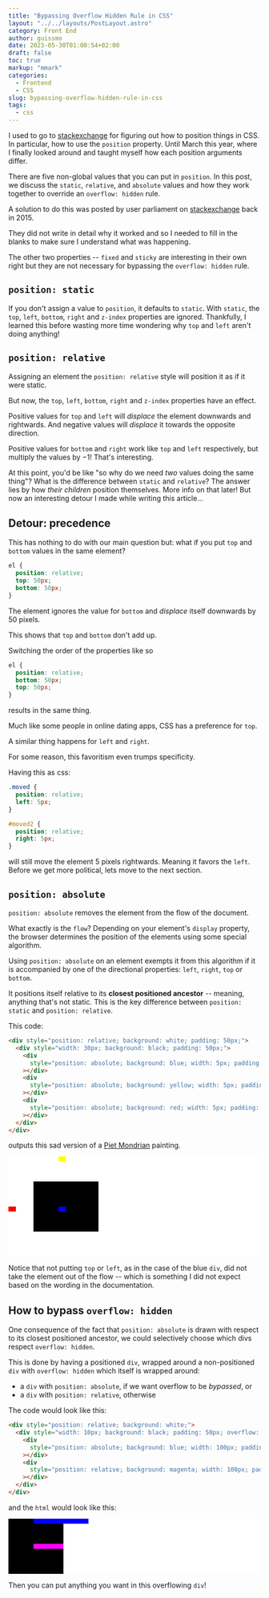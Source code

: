 ```yaml
---
title: "Bypassing Overflow Hidden Rule in CSS"
layout: "../../layouts/PostLayout.astro"
category: Front End
author: guissmo
date: 2023-05-30T01:00:54+02:00
draft: false
toc: true
markup: "mmark"
categories:
  - Frontend
  - CSS
slug: bypassing-overflow-hidden-rule-in-css
tags:
  - css
---
```


I used to go to [stackexchange](https://stackexchange.com) for figuring out how to position things in CSS. In particular, how to use the `position` property. Until March this year, where I finally looked around and taught myself how each position arguments differ.

There are five non-global values that you can put in `position`. In this post, we discuss the `static`, `relative`, and `absolute` values and how they work together to override an `overflow: hidden` rule.

A solution to do this was posted by user parliament on [stackexchange](https://stackoverflow.com/a/29687454) back in $2015$.

They did not write in detail why it worked and so I needed to fill in the blanks to make sure I understand what was happening.

The other two properties -- `fixed` and `sticky` are interesting in their own right but they are not necessary for bypassing the `overflow: hidden` rule.

## `position: static`

If you don't assign a value to `position`, it defaults to `static`. With `static`, the `top`, `left`, `bottom`, `right` and `z-index` properties are ignored. Thankfully, I learned this before wasting more time wondering why `top` and `left` aren't doing anything!

## `position: relative`

Assigning an element the `position: relative` style will position it as if it were static.

But now, the `top`, `left`, `bottom`, `right` and `z-index` properties have an effect.

Positive values for `top` and `left` will _displace_ the element downwards and rightwards. And negative values will _displace_ it towards the opposite direction.

Positive values for `bottom` and `right` work like `top` and `left` respectively, but multiply the values by $-1$! That's interesting.

At this point, you'd be like "so why do we need _two_ values doing the same thing"? What is the difference between `static` and `relative`? The answer lies by how _their children_ position themselves. More info on that later! But now an interesting detour I made while writing this article...

## Detour: precedence

This has nothing to do with our main question but: what if you put `top` and `bottom` values in the same element?

```css
el {
  position: relative;
  top: 50px;
  bottom: 50px;
}
```

The element ignores the value for `bottom` and _displace_ itself downwards by 50 pixels.

This shows that `top` and `bottom` don't add up.

Switching the order of the properties like so

```css
el {
  position: relative;
  bottom: 50px;
  top: 50px;
}
```

results in the same thing.

Much like some people in online dating apps, CSS has a preference for `top`.

A similar thing happens for `left` and `right`.

For some reason, this favoritism even trumps specificity.

Having this as css:

```css
.moved {
  position: relative;
  left: 5px;
}

#moved2 {
  position: relative;
  right: 5px;
}
```

will still move the element $5$ pixels rightwards. Meaning it favors the `left`. Before we get more political, lets move to the next section.

## `position: absolute`

`position: absolute` removes the element from the flow of the document.

What exactly is the `flow`? Depending on your element's `display` property, the browser determines the position of the elements using some special algorithm.

Using `position: absolute` on an element exempts it from this algorithm if it is accompanied by one of the directional properties: `left`, `right`, `top` or `bottom`.

It positions itself relative to its **closest positioned ancestor** -- meaning, anything that's not static. This is the key difference between `position: static` and `position: relative`.

This code:

```html
<div style="position: relative; background: white; padding: 50px;">
  <div style="width: 30px; background: black; padding: 50px;">
    <div
      style="position: absolute; background: blue; width: 5px; padding: 5px; z-index: 0"
    ></div>
    <div
      style="position: absolute; background: yellow; width: 5px; padding: 5px; top: 0px"
    ></div>
    <div
      style="position: absolute; background: red; width: 5px; padding: 5px; left: 0px"
    ></div>
  </div>
</div>
```

outputs this sad version of a [Piet Mondrian](https://fr.wikipedia.org/wiki/Piet_Mondrian) painting.

<!-- raw html -->
<div style="position: relative; background: white; padding: 50px;">
  <div style="width: 30px; background: black; padding: 50px;">
    <div style="position: absolute; background: blue; width: 5px; padding: 5px; z-index: 0"></div>
    <div style="position: absolute; background: yellow; width: 5px; padding: 5px; top: 0px"></div>
    <div style="position: absolute; background: red; width: 5px; padding: 5px; left: 0px"></div>
  </div>
</div>
      
Notice that not putting `top` or `left`, as in the case of the blue `div`, did not take the element out of the flow -- which is something I did not expect based on the wording in the documentation.

## How to bypass `overflow: hidden`

One consequence of the fact that `position: absolute` is drawn with respect to its closest positioned ancestor, we could selectively choose which divs respect `overflow: hidden`.

This is done by having a positioned `div`, wrapped around a non-positioned `div` with `overflow: hidden` which itself is wrapped around:

- a `div` with `position: absolute`, if we want overflow to be _bypassed_, or
- a `div` with `position: relative`, otherwise

The code would look like this:

```html
<div style="position: relative; background: white;">
  <div style="width: 10px; background: black; padding: 50px; overflow: hidden;">
    <div
      style="position: absolute; background: blue; width: 100px; padding: 5px; top: 0px;"
    ></div>
    <div
      style="position: relative; background: magenta; width: 100px; padding: 5px; top: 0px;"
    ></div>
  </div>
</div>
```

and the `html` would look like this:

<!-- raw html -->
<div style="position: relative; background: white;">
  <div style="width: 10px; background: black; padding: 50px; overflow: hidden;">
    <div style="position: absolute; background: blue; width: 100px; padding: 5px; top: 0px;"></div>
    <div style="position: relative; background: magenta; width: 100px; padding: 5px; top: 0px;"></div>
  </div>
</div>

Then you can put anything you want in this overflowing `div`!
